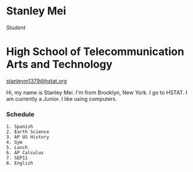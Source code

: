 # Stanley Mei

_Student_


# **High School of Telecommunication Arts and Technology**

[stanleym1379@hstat.org](stanleym1379@hstat.org)

Hi, my name is Stanley Mei. I'm from Brooklyn, New York. I go to HSTAT. I am currently a Junior. I like using computers. 

### Schedule

    1. Spanish
    2. Earth Science
    3. AP US History
    4. Gym
    5. Lunch
    6. AP Calculus
    7. SEP11
    8. English
